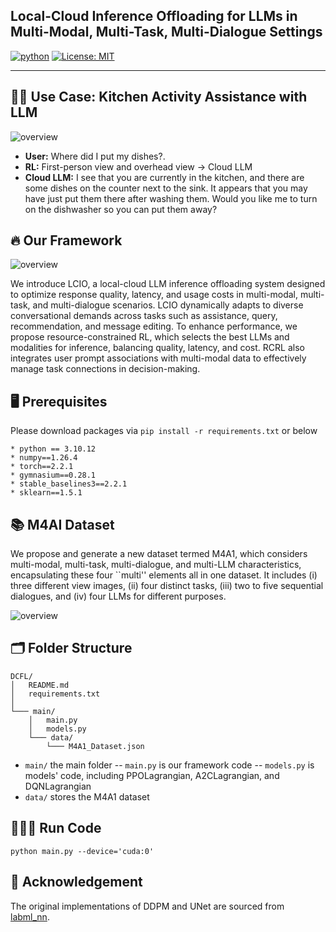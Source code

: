 ## Local-Cloud Inference Offloading for LLMs in Multi-Modal, Multi-Task, Multi-Dialogue Settings

[![python](https://img.shields.io/badge/Python_3.10-306998?logo=python&logoColor=FFD43B)](https://www.python.org/downloads/release/python-31012/)
[![License: MIT](https://img.shields.io/badge/license-MIT-750014.svg)](https://opensource.org/licenses/MIT) 

-----------------------------------------------------------------------------------------------

## 👨‍🍳 Use Case: Kitchen Activity Assistance with LLM

![overview](Fig/Local-Cloud.png)

- **User:** Where did I put my dishes?.
- **RL:** First-person view and overhead view -> Cloud LLM
- **Cloud LLM:** I see that you are currently in the kitchen, and there are some dishes on the counter next to the sink. It appears that you may have just put them there after washing them. Would you like me to turn on the dishwasher so you can put them away? 


## 🔥 Our Framework

![overview](Fig/RL.png)

We introduce LCIO, a local-cloud LLM inference offloading system designed to optimize response quality, latency, and usage costs in multi-modal, multi-task, and multi-dialogue scenarios. LCIO dynamically adapts to diverse conversational demands across tasks such as assistance, query, recommendation, and message editing. To enhance performance, we propose resource-constrained RL, which selects the best LLMs and modalities for inference, balancing quality, latency, and cost. RCRL also integrates user prompt associations with multi-modal data to effectively manage task connections in decision-making.

## 🖥️ Prerequisites
Please download packages via `pip install -r requirements.txt` or below
```
* python == 3.10.12
* numpy==1.26.4
* torch==2.2.1
* gymnasium==0.28.1
* stable_baselines3==2.2.1
* sklearn==1.5.1
```

## 📚 M4AI Dataset

We propose and generate a new dataset termed M4A1, which considers multi-modal, multi-task, multi-dialogue, and multi-LLM characteristics, encapsulating these four ``multi'' elements all in one dataset. It includes (i) three different view images, (ii) four distinct tasks, (iii) two to five sequential dialogues, and (iv) four LLMs for different purposes.

![overview](Fig/M4A1.png)

## 🗂️ Folder Structure
```
DCFL/
│   README.md
│   requirements.txt    
│
└─── main/
    │   main.py
    │   models.py
    └─── data/
        └─── M4A1_Dataset.json
```

- `main/` the main folder
-- `main.py` is our framework code
-- `models.py` is models' code, including PPOLagrangian, A2CLagrangian, and DQNLagrangian
- `data/` stores the M4A1 dataset

## 🏃‍♂️‍➡️ Run Code
```
python main.py --device='cuda:0'
```

## 🙏 Acknowledgement

The original implementations of DDPM and UNet are sourced from [labml_nn](https://nn.labml.ai/diffusion/ddpm/index.html).




